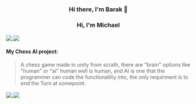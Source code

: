 
<h3 align="center">Hi there, I'm Barak 👋</h3>

<h3 align="center">Hi, I'm Michael</h3>

<a href="https://github.com/anuraghazra/convoychat">
  <img align="center" src="https://github-readme-stats.vercel.app/api?username=bsharabi&show_icons=true&layout=compact&line_height=20" />
</a>
<a href="https://github.com/anuraghazra/github-readme-stats">
  <img align="center" src="https://github-readme-stats.vercel.app/api/top-langs/?username=bsharabi&layout=compact&langs_count=6&exclude_repo=ML_learning" />
</a>

#### My Chess AI project:
> A chess game made in unity from scrath, there are "brain" options like "human" or "ai" human well is human,
> and AI is one that the programmer can code the functionallity into, the only requirment is to end the Turn at somepoint.

<a href="https://github.com/miko-t/ChessAI">
  <img align="center" src="https://github-readme-stats.vercel.app/api/pin/?username=bsharabi&repo=ChessAI&layout=compact" />
</a>
<a href="https://github.com/miko-t/upass-spork">
  <img align="center" src="https://github-readme-stats.vercel.app/api/pin/?username=bsharabi&repo=upass-spork&layout=compact" />
</a>





<!--
**bsharabi/bsharabi** is a ✨ _special_ ✨ repository because its `README.md` (this file) appears on your GitHub profile.

Here are some ideas to get you started:

- 🔭 I’m currently working on ...
- 🌱 I’m currently learning ...
- 👯 I’m looking to collaborate on ...
- 🤔 I’m looking for help with ...
- 💬 Ask me about ...
- 📫 How to reach me: ...
- 😄 Pronouns: ...
- ⚡ Fun fact: ...
-->
